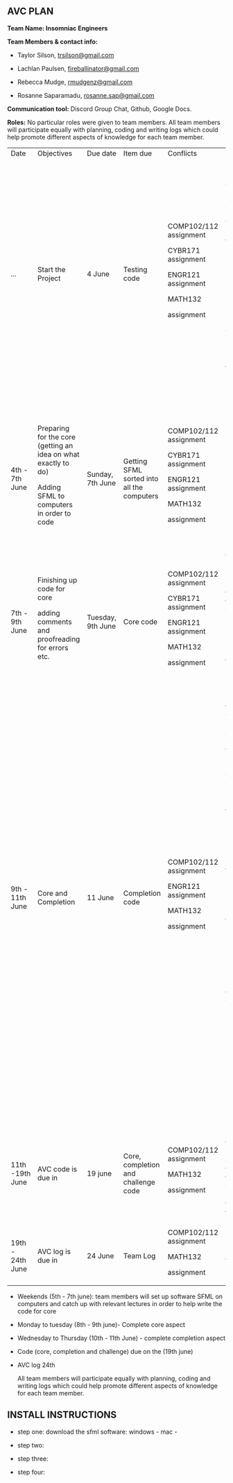 ## AVC PLAN



**Team Name: Insomniac Engineers**


**Team Members & contact info:**

*   Taylor Silson, trsilson@gmail.com

*   Lachlan Paulsen, fireballinator@gmail.com

*   Rebecca Mudge, rmudgenz@gmail.com

*   Rosanne Saparamadu, rosanne.sap@gmail.com



**Communication tool:**
Discord Group Chat, Github, Google Docs.



**Roles:**
No particular roles were given to team members. All team members will participate equally with planning, coding and writing logs which could help promote different aspects of knowledge for each team member.


<table>
  <tr>
   <td>Date
   </td>
   <td>Objectives
   </td>
   <td>Due date
   </td>
   <td>Item due
   </td>
   <td>Conflicts
   </td>
   <td>Tasks
   </td>
  </tr>
  <tr>
   <td>...
   </td>
   <td>Start the Project
   </td>
   <td>4 June
   </td>
   <td>Testing code
   </td>
   <td>COMP102/112 assignment
<p>
CYBR171 assignment
<p>
ENGR121 assignment
<p>
MATH132
<p>
assignment
   </td>
   <td><strong>[All]</strong> - Complete AVC plan
<p>
<strong>[All] </strong>- Tests all installations. Write test cases for the team
<p>
<strong>[All]</strong> - Ensures Plan is done. (Contributing ideas)
<p>
<strong>[Rosanne] </strong>- Sort out SFML for VSCode with Mac (check with tutor at lab B on thursday the 4th June)
   </td>
  </tr>
  <tr>
   <td>4th - 7th June
   </td>
   <td>Preparing for the core (getting an idea on what exactly to do)
<p>
Adding SFML to computers in order to code
   </td>
   <td>Sunday, 7th June
   </td>
   <td>Getting SFML sorted into all the computers
   </td>
   <td>COMP102/112 assignment
<p>
CYBR171 assignment
<p>
ENGR121 assignment
<p>
MATH132
<p>
assignment
   </td>
   <td><strong>[Lachlan] </strong>- Help to install SFML on all team computers
<p>
<strong>[ALL] </strong>- Catch up on lecture material for 101 - specifically lectures 15 + 16
<p>
<strong>[ALL] </strong>- Commence individual logs and team logs
   </td>
  </tr>
  <tr>
   <td>7th - 9th June
   </td>
   <td>Finishing up code for core 
<p>
adding comments and proofreading for errors etc.
   </td>
   <td>Tuesday, 9th June
   </td>
   <td>Core code
   </td>
   <td>COMP102/112 assignment
<p>
CYBR171 assignment
<p>
ENGR121 assignment
<p>
MATH132
<p>
assignment
   </td>
   <td><strong>[ALL] </strong>- Code so that the robot will follow the white line.
<p>
<strong>[ALL] </strong>- Continue individual logs and team logs
   </td>
  </tr>
  <tr>
   <td>9th - 11th June
   </td>
   <td>Core and Completion
   </td>
   <td>11 June
   </td>
   <td>Completion code
   </td>
   <td>COMP102/112 assignment
<p>
ENGR121 assignment
<p>
MATH132
<p>
assignment
   </td>
   <td><strong>[All]</strong> - Code so that the robot will still follow the white line but this time also make sure that it takes the proper path (because a white path with a sudden end could lead the robot to be lost)
<p>
<strong>[ALL] </strong>- Commence individual logs and team logs
<p>
<strong>[ALL] </strong>- Continue individual logs and team logs
<p>
X - Help debug & check
<p>
report, plan meetings for
<p>
following week
<p>
X- Checks code for Q1&2
<p>
enables robot to completes
<p>
circuit, debug/fix if
<p>
necessary
   </td>
  </tr>
  <tr>
   <td>11th -19th June
   </td>
   <td>AVC code is due in
   </td>
   <td>19 june
   </td>
   <td>Core, completion and challenge code
   </td>
   <td>COMP102/112 assignment
<p>
MATH132
<p>
assignment
   </td>
   <td><strong>[ALL] </strong>- Complete the challenge code - lead the robot through the windy maze by avoiding the red walls that might be sticking out.
   </td>
  </tr>
  <tr>
   <td>19th - 24th June
   </td>
   <td>AVC log is due in
   </td>
   <td>24 June
   </td>
   <td>Team Log
   </td>
   <td>COMP102/112 assignment
<p>
MATH132
<p>
assignment
   </td>
   <td><strong>[ALL] </strong>- Upload the team log onto Github 
   </td>
  </tr>
</table>




*   Weekends (5th - 7th june): team members will set up software SFML on computers and catch up with relevant lectures in order to help write the code for core
*   Monday to tuesday (8th -  9th june)- Complete core aspect
*   Wednesday to Thursday (10th - 11th June) - complete completion aspect
*   Code (core, completion and challenge) due on the (19th june)
*   AVC log 24th 

    All team members will participate equally with planning, coding and writing logs which could help promote different aspects of knowledge for each team member.



## INSTALL INSTRUCTIONS

* step one: download the sfml software:
 windows - 
 mac -

* step two: 

* step three:

* step four:

